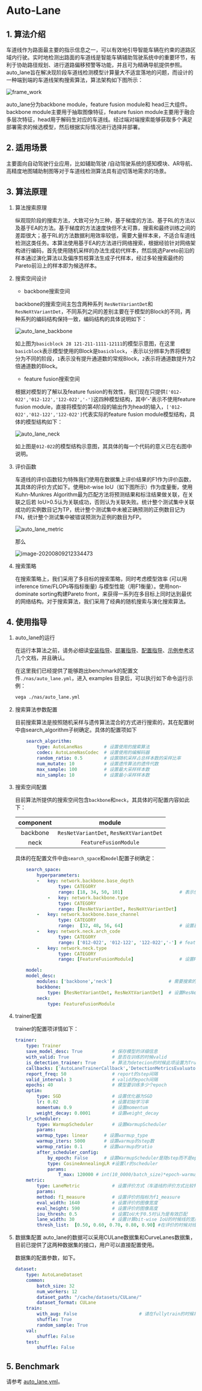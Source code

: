 # Auto-Lane

## 1. 算法介绍

车道线作为路面最主要的指示信息之一，可以有效地引导智能车辆在约束的道路区域内行驶。实时地检测出路面的车道线是智能车辆辅助驾驶系统中的重要环节，有利于协助路径规划、进行道路偏移预警等功能，并且可为精确导航提供参照。auto_lane旨在解决现阶段车道线检测模型计算量大不适宜落地的问题，而设计的一种端到端的车道线架构搜索算法，算法架构如下图所示：

![frame_work](../../images/auto_lane_frame_work.png)

auto_lane分为backbone module，feature fusion module和 head三大组件。backbone module主要用于抽取图像特征，feature fusion module主要用于融合多层次特征，head用于解码生对应的车道线。经过端对端搜索能够获取多个满足部署需求的候选模型，然后根据实际情况进行选择并部署。

## 2. 适用场景

主要面向自动驾驶行业应用，比如辅助驾驶 /自动驾驶系统的感知模块、AR导航、高精度地图辅助制图等对于车道线检测算法具有迫切落地需求的场景。

## 3. 算法原理

1. 算法搜索原理

   纵观现阶段的搜索方法，大致可分为三种，基于梯度的方法、基于RL的方法以及基于EA的方法。基于梯度的方法速度快但不太可靠，搜索和最终训练之间的差距很大；基于RL的方法数据利用效率较低，需要大量样本来，不适合车道线检测这类任务。本算法使用基于EA的方法进行网络搜索，根据经验针对网络架构进行编码，首先使用随机采样的办法生成初代样本，然后挑选Pareto前沿的样本通过演化算法以及偏序剪枝算法生成子代样本，经过多轮搜索最终的Pareto前沿上的样本即为候选样本。

2. 搜索空间设计

   - backbone搜索空间

    backbone的搜索空间主包含两种系列  `ResNetVariantDet`和 `ResNeXtVariantDet`，不同系列之间的差别主要在于模型的Block的不同，两种系列的编码结构保持一致，编码结构的具体说明如下：

    ![auto_lane_backbone](../../images/auto_lane_backbone.png)

    如上图为`basicblock 28 121-211-1111-12111`的模型示意图，在这里`basicblock`表示模型使用的Block是`basicblock`，`-`表示以分辨率为界将模型分为不同的阶段，`1`表示没有提升通道数的常规Block，`2`表示将通道数提升为2倍通道数的Block。  

   - feature fusion搜索空间

    根据对模型的了解以及feature fusion的有效性，我们现在只提供`['012-022','012-122','122-022','-']`这四种模型结构，其中'-'表示不使用feature fusion module，直接将模型的第4阶段的输出作为head的输入，`['012-022','012-122','122-022']`代表实际的feature fusion module模型结构，具体的模型结构如下：

    ![auto_lane_neck](../../images/auto_lane_neck.png)

    如上图是`012-022`的模型结构示意图，其具体的每一个代码的意义已在右图中说明。

3. 评价函数

   车道线的评价函数较为特殊我们使用在数据集上评价结果的F1作为评价函数，其具体的评价方式如下。使用bit-wise IoU（如下图所示）作为度量衡，使用Kuhn-Munkres Algorithm最为匹配方法将预测结果和标注结果做关联，在关联之后若 IoU>0.5认为关联成功，否则认为关联失败。统计整个测试集中关联成功的实例数目记为TP，统计整个测试集中未被正确预测的正例数目记为FN，统计整个测试集中被错误预测为正例的数目为FP。

    ![auto_lane_metric](../../images/auto_lane_metric.png)

   那么

    ![image-20200809212334473](../../images/auto_lane_eq1.png)

4. 搜索策略

   在搜索策略上，我们采用了多目标的搜索策略，同时考虑模型效率 (可以用inference time/FLOPs等指标衡量)  与模型性能（用F1衡量）。使用non-dominate sorting构建Pareto front，来获得一系列在多目标上同时达到最优的网络结构。对于搜索算法，我们采用了经典的随机搜索与演化搜索算法。

## 4. 使用指导

1. auto_lane的运行

   在运行本算法之前，请务必细读[安装指导](../user/install.md)、[部署指导](../user/deployment.md)、[配置指导](../user/config_reference.md)、[示例参考](../user/examples.md)这几个文档，并且确认。

   在这里我们已经提供了能够跑出benchmark的配置文件`./nas/auto_lane.yml`，进入 examples 目录后，可以执行如下命令运行示例：

    ```bash
    vega ./nas/auto_lane.yml
    ```

2. 搜索算法参数配置

   目前搜索算法是按照随机采样与遗传算法混合的方式进行搜索的，其在配置树中由search_algorithm子树确定。具体的配置项如下

   ```yaml
       search_algorithm:
           type: AutoLaneNas        # 设置使用的搜索算法
           codec: AutoLaneNasCodec  # 设置使用的编解码器
           random_ratio: 0.5        # 设置随机采样占总样本数的采样比率
           num_mutate: 10           # 设置遗传算法的遗传代数
           max_sample: 100          # 设置最大采样样本数
           min_sample: 10           # 设置最小采样样本数
   ```

3. 搜索空间配置

     目前算法所提供的搜索空间包含`backbone`和`neck`，其具体的可配置内容如此下：

     | component |                  module                  |
     | :-------: | :--------------------------------------: |
     | backbone  | `ResNetVariantDet`,  `ResNeXtVariantDet` |
     |   neck    |          `FeatureFusionModule`           |

     具体的在配置文件中由`search_space`和`model`配置子树确定：

    ```yaml
        search_space:
            hyperparameters:
            -   key: network.backbone.base_depth
                    type: CATEGORY
                    range: [18, 34, 50, 101]                     # 表示使用18、34、50、101的基础block
                -   key: network.backbone.type
                    type: CATEGORY
                    range: [ResNetVariantDet, ResNeXtVariantDet]
            -   key: network.backbone.base_channel
                    type: CATEGORY
                    range:  [32, 48, 56, 64]                     # 设置基础的channel（2的倍数都可以）
            -   key: network.neck.arch_code
                    type: CATEGORY
                    range: ['012-022', '012-122', '122-022','-'] # feature fusion搜索空间
            -   key: network.neck.type
                    type: CATEGORY
                    range: [FeatureFusionModule]                 # 设置FeatureFusionModule系列

        model:
        model_desc:
            modules: ['backbone','neck']                     # 需要搜索的模块（请不要修改此项）
            backbone:
                type: [ResNetVariantDet, ResNeXtVariantDet]  # 设置ResNetVariantDet和ResNeXtVariantDet为主干系列，若不搜索可删除具体项
            neck:
                type: FeatureFusionModule
    ```

4. trainer配置

    trainer的配置项详情如下：

    ```yaml
    trainer:
        type: Trainer
        save_model_desc: True           # 保存模型的详细信息
        with_valid: True                # 是否在训练的时候valid
        is_detection_trainer: True      # 算法为detecion的时候此项设置为True
        callbacks: ['AutoLaneTrainerCallback','DetectionMetricsEvaluator','DetectionProgressLogger']
        report_freq: 50                 # report的step间隔
        valid_interval: 3               # valid的epoch间隔 
        epochs: 40                      # 模型要训练多少个epoch
        optim:
            type: SGD                   # 设置优化器为SGD
            lr: 0.02                    # 设置初始学习率
            momentum: 0.9               # 设置momentum
            weight_decay: 0.0001        # 设置weight_decay
        lr_scheduler:
            type: WarmupScheduler       # 设置WarmupScheduler
            params:
            warmup_type: linear      # 设置warmup_type
            warmup_iters: 5000       # 设置warmup的step数
            warmup_ratio: 0.1        # 设置warmup的ratio
            after_scheduler_config:
                by_epoch: False      # 设置WarmupScheduler是随step而不是epoch而改变
                type: CosineAnnealingLR #设置lr的scheduler
                params:
                    T_max: 120000 # int(10_0000/batch_size)*epoch-warmup_iters
        metric:
            type: LaneMetric            # 设置评价方式（车道线的评价方式比较特殊，请不要修改子树）
            params:
            method: f1_measure          # 设置评价的指标为f1_measure
            eval_width: 1640            # 设置评价的图像宽度
            eval_height: 590            # 设置评价的图像高度
            iou_thresh: 0.5             # 设置IoU大于0.5时认为是有效匹配
            lane_width: 30              # 设置计算bit-wise IoU的时候线的宽度
            thresh_list:  [0.50, 0.60, 0.70, 0.80, 0.90] #在评价的时候对线的预测概率做grid search
    ```

5. 数据集配置
   auto_lane的数据可以采用CULane数据集和CurveLanes数据集，目前已提供了这两种数据集的接口，用户可以直接配置使用。

   数据集的配置参数，如下。

    ```yaml
    dataset:
        type: AutoLaneDataset
        common:
            batch_size: 32
            num_workers: 12
            dataset_path: "/cache/datasets/CULane/"
            dataset_format: CULane
        train:
            with_aug: False                       # 请在fullytrain的时候将此项置为True
            shuffle: True
            random_sample: True
        val:
            shuffle: False
        test:
            shuffle: False
    ```

## 5. Benchmark

请参考 [auto_lane.yml](https://github.com/huawei-noah/vega/blob/master/examples/nas/auto_lane/auto_lane.yml)。
